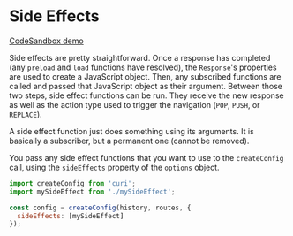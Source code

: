 # Side Effects

[CodeSandbox demo](https://codesandbox.io/s/github/pshrmn/curi/tree/master/examples/misc/side-effect)

Side effects are pretty straightforward. Once a response has completed (any `preload` and `load` functions have resolved), the `Response`'s properties are used to create a JavaScript object. Then, any subscribed functions are called and passed that JavaScript object as their argument. Between those two steps, side effect functions can be run. They receive the new response as well as the action type used to trigger the navigation (`POP`, `PUSH`, or `REPLACE`).

A side effect function just does something using its arguments. It is basically a subscriber, but a permanent one (cannot be removed).

You pass any side effect functions that you want to use to the `createConfig` call, using the `sideEffects` property of the `options` object.

```js
import createConfig from 'curi';
import mySideEffect from './mySideEffect';

const config = createConfig(history, routes, {
  sideEffects: [mySideEffect]
});
```
